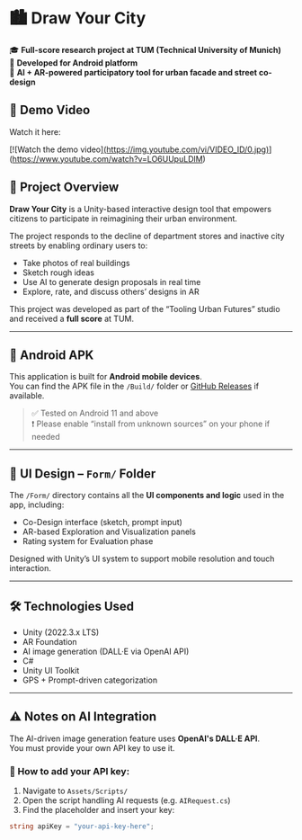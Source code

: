 # 🏙️ Draw Your City

🎓 **Full-score research project at TUM (Technical University of Munich)**  
📱 **Developed for Android platform**  
🧠 **AI + AR-powered participatory tool for urban facade and street co-design**

## 🎥 Demo Video

Watch it here:

[![Watch the demo video][(https://img.youtube.com/vi/VIDEO_ID/0.jpg)](https://www.youtube.com/watch?v=VIDEO_ID)](https://www.youtube.com/watch?v=LO6UUpuLDlM)


## 📌 Project Overview

**Draw Your City** is a Unity-based interactive design tool that empowers citizens to participate in reimagining their urban environment.

The project responds to the decline of department stores and inactive city streets by enabling ordinary users to:
- Take photos of real buildings
- Sketch rough ideas
- Use AI to generate design proposals in real time
- Explore, rate, and discuss others’ designs in AR

This project was developed as part of the “Tooling Urban Futures” studio and received a **full score** at TUM.

---

## 📱 Android APK

This application is built for **Android mobile devices**.  
You can find the APK file in the `/Build/` folder or [GitHub Releases](../../releases) if available.

> ✅ Tested on Android 11 and above  
> ❗ Please enable “install from unknown sources” on your phone if needed

---

## 🎨 UI Design – `Form/` Folder

The `/Form/` directory contains all the **UI components and logic** used in the app, including:
- Co-Design interface (sketch, prompt input)
- AR-based Exploration and Visualization panels
- Rating system for Evaluation phase

Designed with Unity’s UI system to support mobile resolution and touch interaction.

---

## 🛠️ Technologies Used

- Unity (2022.3.x LTS)
- AR Foundation
- AI image generation (DALL·E via OpenAI API)
- C#
- Unity UI Toolkit
- GPS + Prompt-driven categorization

---

## ⚠️ Notes on AI Integration

The AI-driven image generation feature uses **OpenAI's DALL·E API**.  
You must provide your own API key to use it.

### 🔧 How to add your API key:
1. Navigate to `Assets/Scripts/`
2. Open the script handling AI requests (e.g. `AIRequest.cs`)
3. Find the placeholder and insert your key:

```csharp
string apiKey = "your-api-key-here";

